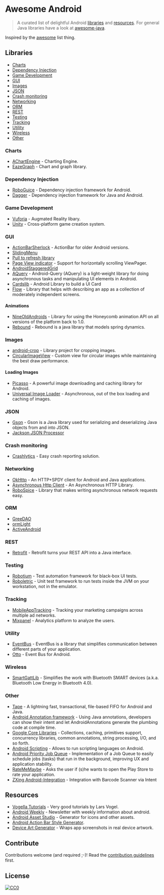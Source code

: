# Awesome Android

> A curated list of delightful Android [libraries](#libraries) and [resources](#resources). For general Java libraries have a look at [awesome-java](https://github.com/akullpp/awesome-java).

Inspired by the [awesome](https://github.com/sindresorhus/awesome) list thing.

## Libraries

- [Charts](#charts)
- [Dependency Injection](#dependency-injection)
- [Game Development](#game-development)
- [GUI](#gui)
- [Images](#images)
- [JSON](#json)
- [Crash monitoring](#crash-monitoring)
- [Networking](#networking)
- [ORM](#orm)
- [REST](#rest)
- [Testing](#testing)
- [Tracking](#tracking)
- [Utility](#utility)
- [Wireless](#wireless)
- [Other](#other)

### Charts

- [AChartEngine](http://code.google.com/p/achartengine/) - Charting Engine.
- [EazeGraph](https://github.com/blackfizz/EazeGraph) - Chart and graph library.

### Dependency Injection

- [RoboGuice](https://github.com/robolectric/robolectric) - Dependency injection framework for Android.
- [Dagger](https://github.com/square/Dagger) - Dependency injection framework for Java and Android.

### Game Development

- [Vuforia](https://www.vuforia.com) - Augmated Reality libary.
- [Unity](http://unity3d.com/unity/multiplatform/mobile) - Cross-platform game creation system.

### GUI

- [ActionBarSherlock](http://actionbarsherlock.com) - ActionBar for older Android versions.
- [SlidingMenu](https://github.com/jfeinstein10/SlidingMenu)
- [Pull to refresh library](https://github.com/chrisbanes/Android-PullToRefresh)
- [Page View indicator](https://github.com/JakeWharton/Android-ViewPagerIndicator) - Support for horizontally scrolling ViewPager.
- [AndroidStaggeredGrid](https://github.com/etsy/AndroidStaggeredGrid)
- [AQuery](https://code.google.com/p/android-query/) - Android-Query (AQuery) is a light-weight library for doing asynchronous tasks and manipulating UI elements in Android.
- [Cardslib](https://github.com/gabrielemariotti/cardslib) - Android Library to build a UI Card
- [Flow](https://github.com/square/flow) - Library that helps with describing an app as a collection of moderately independent screens.

#### Animations
- [NineOldAndroids](https://github.com/JakeWharton/NineOldAndroids) - Library for using the Honeycomb animation API on all versions of the platform back to 1.0.
- [Rebound](https://github.com/facebook/rebound) - Rebound is a java library that models spring dynamics.

### Images

- [android-crop](https://github.com/jdamcd/android-crop) - Library project for cropping images.
- [CircularImageView](https://github.com/Pkmmte/CircularImageView) - Custom view for circular images while maintaining the best draw performance.

#### Loading Images

- [Picasso](https://github.com/square/picasso) - A powerful image downloading and caching library for Android.
- [Universal Image Loader](https://github.com/nostra13/Android-Universal-Image-Loader) - Asynchronous, out of the box loading and caching of images.

### JSON

- [Gson](https://code.google.com/p/google-gson/) - Gson is a Java library used for serializing and deserializing Java objects from and into JSON.
- [Jackson JSON Processor](http://jackson.codehaus.org)

### Crash monitoring

- [Crashlytics](https://crashlytics.com) - Easy crash reporting solution.

### Networking

- [OkHttp](https://github.com/square/okhttp) - An HTTP+SPDY client for Android and Java applications.
- [Asynchronous Http Client](https://github.com/loopj/android-async-http) - An Asynchronous HTTP Library.
- [RoboSpice](https://github.com/stephanenicolas/robospice) - Library that makes writing asynchronous network requests easy.

### ORM

- [GreeDAO](http://greendao-orm.com/)
- [ormLight](http://ormlite.com/sqlite_java_android_orm.shtml)
- [ActiveAndroid](http://www.activeandroid.com/)

### REST

- [Retrofit](http://square.github.io/retrofit/) - Retrofit turns your REST API into a Java interface.

### Testing

- [Robotium](https://code.google.com/p/robotium/) - Test automation framework for black-box UI tests.
- [Roboletric](http://robolectric.org/) - Unit test framework to run tests inside the JVM on your workstation, not in the emulator. 

### Tracking

- [MobileAppTracking](http://mobileapptracking.com/) - Tracking your marketing campaigns across multiple ad networks.
- [Mixpanel](https://mixpanel.com/) - Analytics platform to analyze the users.

### Utility

- [EventBus](http://greenrobot.github.io/EventBus/) - EventBus is a library that simplifies communication between different parts of your application.
- [Otto](https://github.com/square/otto) - Event Bus for Android.

### Wireless

- [SmartGattLib](https://github.com/movisens/SmartGattLib) - Simplifies the work with Bluetooth SMART devices (a.k.a. Bluetooth Low Energy in Bluetooth 4.0).

### Other 

- [Tape](https://github.com/square/tape) - A lightning fast, transactional, file-based FIFO for Android and Java.
- [Android Annotation framework](https://github.com/excilys/androidannotations) - Using Java annotations, developers can show their intent and let AndroidAnnotations generate the plumbing code at compile time.
- [Google Core Libraries](https://code.google.com/p/guava-libraries/) - Collections, caching, primitives support, concurrency libraries, common annotations, string processing, I/O, and so forth.
- [Android Scripting](http://code.google.com/p/android-scripting/) - Allows to run scripting languages on Android.
- [Android Priority Job Queue](https://github.com/path/android-priority-jobqueue) - Implementation of a Job Queue to easily schedule jobs (tasks) that run in the background, improving UX and application stability.
- [RateMeMaybe](https://github.com/Kopfgeldjaeger/RateMeMaybe) - Asks the user if (s)he wants to open the Play Store to rate your application.
- [ZXing Android-Integration](https://github.com/zxing/zxing) - Integration with Barcode Scanner via Intent

## Resources

- [Vogella Tutorials](http://www.vogella.com/tutorials/android.html) - Very good tutorials by Lars Vogel.
- [Android Weekly](http://androidweekly.net) - Newsletter with weekly information about android.
- [Android Asset Studio](http://romannurik.github.io/AndroidAssetStudio/) - Generator for icons and other assets.
- [Android Action Bar Style Generator](http://jgilfelt.github.io/android-actionbarstylegenerator/).
- [Device Art Generator](http://developer.android.com/distribute/tools/promote/device-art.html) - Wraps app screenshots in real device artwork.

## Contribute

Contributions welcome (and required ;-)! Read the [contribution guidelines](contributing.md) first.

## License

[![CC0](http://i.creativecommons.org/p/zero/1.0/88x31.png)](http://creativecommons.org/publicdomain/zero/1.0/)
